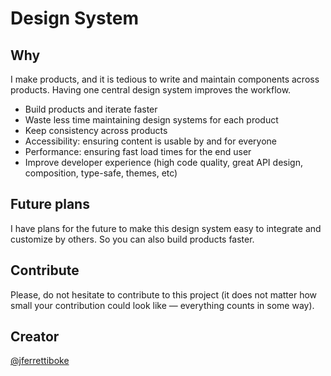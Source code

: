 # Design System

## Why

I make products, and it is tedious to write and maintain components across products. Having one central design system improves the workflow.

- Build products and iterate faster
- Waste less time maintaining design systems for each product
- Keep consistency across products
- Accessibility: ensuring content is usable by and for everyone
- Performance: ensuring fast load times for the end user
- Improve developer experience (high code quality, great API design, composition, type-safe, themes, etc)

## Future plans

I have plans for the future to make this design system easy to integrate and customize by others. So you can also build products faster.

## Contribute

Please, do not hesitate to contribute to this project (it does not matter how small your contribution could look like — everything counts in some way).

## Creator

[@jferrettiboke](https://github.com/jferrettiboke)
